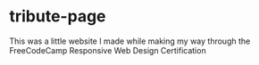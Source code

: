 # tribute-page
This was a little website I made while making my way through the FreeCodeCamp Responsive Web Design Certification
